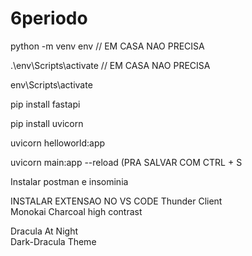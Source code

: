 # 6periodo 

python -m venv env // EM CASA NAO PRECISA

.\env\Scripts\activate // EM CASA NAO PRECISA

env\Scripts\activate

pip install fastapi

pip install uvicorn

uvicorn helloworld:app




uvicorn main:app --reload  (PRA SALVAR COM CTRL + S




Instalar postman e insominia

INSTALAR EXTENSAO NO VS CODE Thunder Client<br>
Monokai Charcoal high contrast

Dracula At Night<br>
Dark-Dracula Theme
